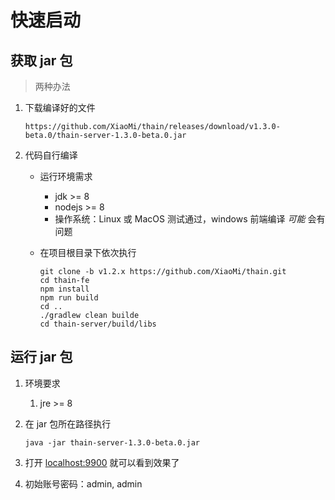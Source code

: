 <!--
 Copyright (c) 2019, Xiaomi, Inc.  All rights reserved.
 This source code is licensed under the Apache License Version 2.0, which
 can be found in the LICENSE file in the root directory of this source tree.
-->

# 快速启动

## 获取 jar 包

> 两种办法

1. 下载编译好的文件

   ```text
   https://github.com/XiaoMi/thain/releases/download/v1.3.0-beta.0/thain-server-1.3.0-beta.0.jar
   ```

1. 代码自行编译

   - 运行环境需求

     - jdk >= 8
     - nodejs >= 8
     - 操作系统：Linux 或 MacOS 测试通过，windows 前端编译 _可能_ 会有问题

   - 在项目根目录下依次执行

     ```shell
     git clone -b v1.2.x https://github.com/XiaoMi/thain.git
     cd thain-fe
     npm install
     npm run build
     cd ..
     ./gradlew clean builde
     cd thain-server/build/libs
     ```

## 运行 jar 包

1. 环境要求

   1. jre >= 8

1. 在 jar 包所在路径执行

   ```shell
   java -jar thain-server-1.3.0-beta.0.jar
   ```

1. 打开 [localhost:9900](http://localhost:9900) 就可以看到效果了

1. 初始账号密码：admin, admin
